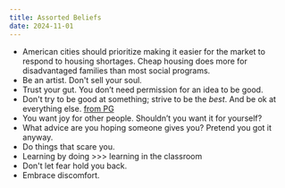 ```yaml
---
title: Assorted Beliefs
date: 2024-11-01
---
```


- American cities should prioritize making it easier for the market to respond to housing shortages. Cheap housing does more for disadvantaged families than most social programs.
- Be an artist. Don't sell your soul.
- Trust your gut. You don’t need permission for an idea to be good. 
- Don't try to be good at something; strive to be the *best*. And be ok at everything else. [from PG](https://paulgraham.com/greatwork.html)
- You want joy for other people. Shouldn’t you want it for yourself?
- What advice are you hoping someone gives you? Pretend you got it anyway. 
- Do things that scare you.
- Learning by doing >>> learning in the classroom
- Don't let fear hold you back.
- Embrace discomfort.
